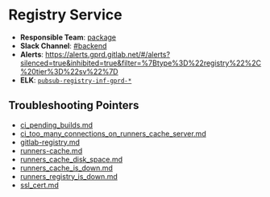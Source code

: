 <!-- MARKER: do not edit this section directly. Edit services/service-mappings.yml then run scripts/generate-docs -->
#  Registry Service

* **Responsible Team**: [package](https://about.gitlab.com/handbook/engineering/dev-backend/)
* **Slack Channel**: [#backend](https://gitlab.slack.com/archives/production/backend)
* **Alerts**: https://alerts.gprd.gitlab.net/#/alerts?silenced=true&inhibited=true&filter=%7Btype%3D%22registry%22%2C%20tier%3D%22sv%22%7D
* **ELK**: [`pubsub-registry-inf-gprd-*`](https://log.gitlab.net/goto/1c2fe46c1db40a7aa7d31875f3fd2ad1)

## Troubleshooting Pointers

* [ci_pending_builds.md](ci_pending_builds.md)
* [ci_too_many_connections_on_runners_cache_server.md](ci_too_many_connections_on_runners_cache_server.md)
* [gitlab-registry.md](gitlab-registry.md)
* [runners-cache.md](runners-cache.md)
* [runners_cache_disk_space.md](runners_cache_disk_space.md)
* [runners_cache_is_down.md](runners_cache_is_down.md)
* [runners_registry_is_down.md](runners_registry_is_down.md)
* [ssl_cert.md](ssl_cert.md)

<!-- END_MARKER -->
